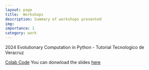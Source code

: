 ```yaml
---
layout: page
title:  Workshops
description: Summary of workshops presented
img: 
importance: 1
category: work
---
```

 

2024 Evolutionary Computation in Python - Tutorial Tecnologico de Veracruz

[Colab Code](https://colab.research.google.com/drive/1raaPNEeN5x-qstimX7iTQx5K0J2XdT6P?usp=sharing) 
You can donwload the slides [here](/assets/pdf/Tutorial_ITV.pdf)
 